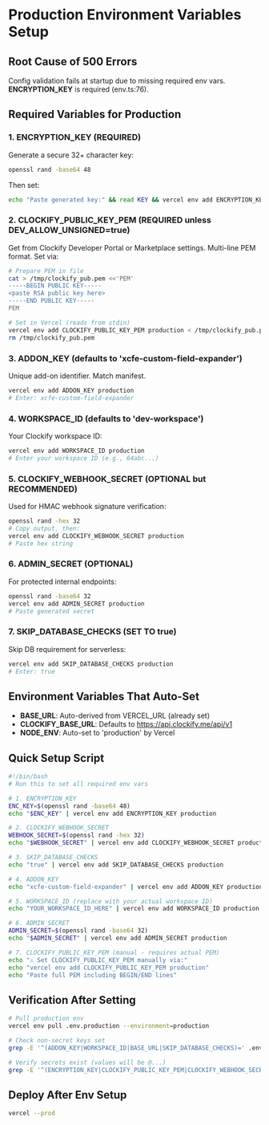 # Production Environment Variables Setup

## Root Cause of 500 Errors
Config validation fails at startup due to missing required env vars.
**ENCRYPTION_KEY** is required (env.ts:76).

## Required Variables for Production

### 1. ENCRYPTION_KEY (REQUIRED)
Generate a secure 32+ character key:
```bash
openssl rand -base64 48
```
Then set:
```bash
echo "Paste generated key:" && read KEY && vercel env add ENCRYPTION_KEY production <<< "$KEY"
```

### 2. CLOCKIFY_PUBLIC_KEY_PEM (REQUIRED unless DEV_ALLOW_UNSIGNED=true)
Get from Clockify Developer Portal or Marketplace settings.
Multi-line PEM format. Set via:
```bash
# Prepare PEM in file
cat > /tmp/clockify_pub.pem <<'PEM'
-----BEGIN PUBLIC KEY-----
<paste RSA public key here>
-----END PUBLIC KEY-----
PEM

# Set in Vercel (reads from stdin)
vercel env add CLOCKIFY_PUBLIC_KEY_PEM production < /tmp/clockify_pub.pem
rm /tmp/clockify_pub.pem
```

### 3. ADDON_KEY (defaults to 'xcfe-custom-field-expander')
Unique add-on identifier. Match manifest.
```bash
vercel env add ADDON_KEY production
# Enter: xcfe-custom-field-expander
```

### 4. WORKSPACE_ID (defaults to 'dev-workspace')
Your Clockify workspace ID:
```bash
vercel env add WORKSPACE_ID production
# Enter your workspace ID (e.g., 64abc...)
```

### 5. CLOCKIFY_WEBHOOK_SECRET (OPTIONAL but RECOMMENDED)
Used for HMAC webhook signature verification:
```bash
openssl rand -hex 32
# Copy output, then:
vercel env add CLOCKIFY_WEBHOOK_SECRET production
# Paste hex string
```

### 6. ADMIN_SECRET (OPTIONAL)
For protected internal endpoints:
```bash
openssl rand -base64 32
vercel env add ADMIN_SECRET production
# Paste generated secret
```

### 7. SKIP_DATABASE_CHECKS (SET TO true)
Skip DB requirement for serverless:
```bash
vercel env add SKIP_DATABASE_CHECKS production
# Enter: true
```

## Environment Variables That Auto-Set
- **BASE_URL**: Auto-derived from VERCEL_URL (already set)
- **CLOCKIFY_BASE_URL**: Defaults to https://api.clockify.me/api/v1
- **NODE_ENV**: Auto-set to 'production' by Vercel

## Quick Setup Script
```bash
#!/bin/bash
# Run this to set all required env vars

# 1. ENCRYPTION_KEY
ENC_KEY=$(openssl rand -base64 48)
echo "$ENC_KEY" | vercel env add ENCRYPTION_KEY production

# 2. CLOCKIFY_WEBHOOK_SECRET
WEBHOOK_SECRET=$(openssl rand -hex 32)
echo "$WEBHOOK_SECRET" | vercel env add CLOCKIFY_WEBHOOK_SECRET production

# 3. SKIP_DATABASE_CHECKS
echo "true" | vercel env add SKIP_DATABASE_CHECKS production

# 4. ADDON_KEY
echo "xcfe-custom-field-expander" | vercel env add ADDON_KEY production

# 5. WORKSPACE_ID (replace with your actual workspace ID)
echo "YOUR_WORKSPACE_ID_HERE" | vercel env add WORKSPACE_ID production

# 6. ADMIN_SECRET
ADMIN_SECRET=$(openssl rand -base64 32)
echo "$ADMIN_SECRET" | vercel env add ADMIN_SECRET production

# 7. CLOCKIFY_PUBLIC_KEY_PEM (manual - requires actual PEM)
echo "⚠️ Set CLOCKIFY_PUBLIC_KEY_PEM manually via:"
echo "vercel env add CLOCKIFY_PUBLIC_KEY_PEM production"
echo "Paste full PEM including BEGIN/END lines"
```

## Verification After Setting
```bash
# Pull production env
vercel env pull .env.production --environment=production

# Check non-secret keys set
grep -E '^(ADDON_KEY|WORKSPACE_ID|BASE_URL|SKIP_DATABASE_CHECKS)=' .env.production

# Verify secrets exist (values will be @...)
grep -E '^(ENCRYPTION_KEY|CLOCKIFY_PUBLIC_KEY_PEM|CLOCKIFY_WEBHOOK_SECRET)=' .env.production
```

## Deploy After Env Setup
```bash
vercel --prod
```
